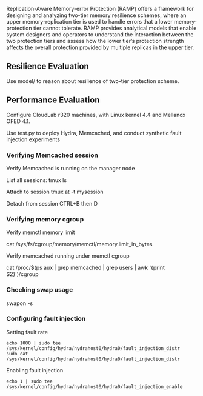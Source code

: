 Replication-Aware Memory-error Protection (RAMP) offers a framework for designing and analyzing two-tier memory resilience schemes, where an upper memory-replication tier is used to handle errors that a lower memory-protection tier cannot tolerate. RAMP provides analytical models that enable system designers and operators to understand the interaction between the two protection tiers and assess how
the lower tier’s protection strength affects the overall protection provided by multiple replicas in the upper tier. 

## Resilience Evaluation

Use model/ to reason about resilience of two-tier protection scheme. 

## Performance Evaluation

Configure CloudLab r320 machines, with Linux kernel 4.4 and Mellanox OFED 4.1.

Use test.py to deploy Hydra, Memcached, and conduct synthetic fault injection experiments

### Verifying Memcached session 

Verify Memcached is running on the manager node

List all sessions:
tmux ls

Attach to session
tmux at -t mysession

Detach from session
CTRL+B then D

### Verifying memory cgroup

Verify memctl memory limit

cat /sys/fs/cgroup/memory/memctl/memory.limit_in_bytes

Verify memcached running under memctl cgroup

cat /proc/$(ps aux | grep memcached | grep users | awk '{print $2}')/cgroup

### Checking swap usage

swapon -s

### Configuring fault injection

Setting fault rate

```
echo 1000 | sudo tee /sys/kernel/config/hydra/hydrahost0/hydra0/fault_injection_distr
sudo cat /sys/kernel/config/hydra/hydrahost0/hydra0/fault_injection_distr
```

Enabling fault injection

```
echo 1 | sudo tee /sys/kernel/config/hydra/hydrahost0/hydra0/fault_injection_enable
```
